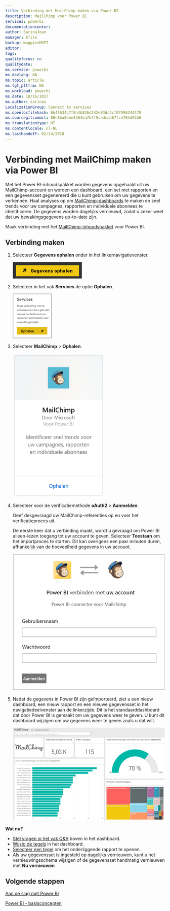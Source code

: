 ```yaml
---
title: Verbinding met MailChimp maken via Power BI
description: MailChimp voor Power BI
services: powerbi
documentationcenter: 
author: SarinaJoan
manager: kfile
backup: maggiesMSFT
editor: 
tags: 
qualityfocus: no
qualitydate: 
ms.service: powerbi
ms.devlang: NA
ms.topic: article
ms.tgt_pltfrm: NA
ms.workload: powerbi
ms.date: 10/16/2017
ms.author: sarinas
LocalizationGroup: Connect to services
ms.openlocfilehash: 6b4f634c7f8a4b836d242e83dc2cf07596244478
ms.sourcegitcommit: 88c8ba8dee4384ea7bff5cedcad67fce784d92b0
ms.translationtype: HT
ms.contentlocale: nl-NL
ms.lasthandoff: 02/24/2018
---
```

# <a name="connect-to-mailchimp-with-power-bi"></a>Verbinding met MailChimp maken via Power BI
Met het Power BI-inhoudspakket worden gegevens opgehaald uit uw MailChimp-account en worden een dashboard, een set met rapporten en een gegevensset gegenereerd die u kunt gebruiken om uw gegevens te verkennen. Haal analyses op om [MailChimp-dashboards](https://powerbi.microsoft.com/integrations/mailchimp) te maken en snel trends voor uw campagnes, rapporten en individuele abonnees te identificeren. De gegevens worden dagelijks vernieuwd, zodat u zeker weet dat uw bewakingsgegevens up-to-date zijn.

Maak verbinding met het [MailChimp-inhoudspakket](https://app.powerbi.com/getdata/services/mailchimp) voor Power BI.

## <a name="how-to-connect"></a>Verbinding maken
1. Selecteer **Gegevens ophalen** onder in het linkernavigatievenster.
   
    ![](media/service-connect-to-mailchimp/pbi_getdata.png)
2. Selecteer in het vak **Services** de optie **Ophalen**.
   
   ![](media/service-connect-to-mailchimp/pbi_getservices.png)
3. Selecteer **MailChimp** \> **Ophalen**.
   
   ![](media/service-connect-to-mailchimp/mailchimp.png)
4. Selecteer voor de verificatiemethode **oAuth2** \> **Aanmelden**.
   
    Geef desgevraagd uw MailChimp-referenties op en voer het verificatieproces uit.
   
    De eerste keer dat u verbinding maakt, wordt u gevraagd om Power BI alleen-lezen toegang tot uw account te geven. Selecteer **Toestaan** om het importproces te starten. Dit kan overigens een paar minuten duren, afhankelijk van de hoeveelheid gegevens in uw account.
   
    ![](media/service-connect-to-mailchimp/allow.png)
5. Nadat de gegevens in Power BI zijn geïmporteerd, ziet u een nieuw dashboard, een nieuw rapport en een nieuwe gegevensset in het navigatiedeelvenster aan de linkerzijde. Dit is het standaarddashboard dat door Power BI is gemaakt om uw gegevens weer te geven. U kunt dit dashboard wijzigen om uw gegevens weer te geven zoals u dat wilt.
   
   ![](media/service-connect-to-mailchimp/pbi_mailchimpnewdash.png)

**Wat nu?**

* [Stel vragen in het vak Q&A](power-bi-q-and-a.md) boven in het dashboard.
* [Wijzig de tegels](service-dashboard-edit-tile.md) in het dashboard.
* [Selecteer een tegel](service-dashboard-tiles.md) om het onderliggende rapport te openen.
* Als uw gegevensset is ingesteld op dagelijks vernieuwen, kunt u het vernieuwingsschema wijzigen of de gegevensset handmatig vernieuwen met **Nu vernieuwen**

## <a name="next-steps"></a>Volgende stappen
[Aan de slag met Power BI](service-get-started.md)

[Power BI - basisconcepten](service-basic-concepts.md)

